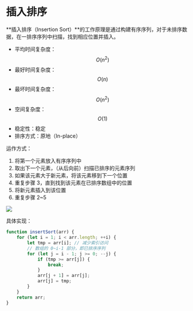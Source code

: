 # 插入排序

**插入排序（Insertion Sort）**的工作原理是通过构建有序序列，对于未排序数据，在一排序序列中扫描，找到相应位置并插入。

* 平均时间复杂度：$$O(n^2)$$
* 最好时间复杂度：$$O(n)$$
* 最坏时间复杂度：$$O(n^2)$$
* 空间复杂度：$$O(1)$$
* 稳定性：稳定
* 排序方式：原地（In-place）

运作方式：

1. 将第一个元素放入有序序列中
2. 取出下一个元素，（从后向前）扫描已排序的元素序列
3. 如果该元素大于新元素，将该元素移到下一个位置
4. 重复步骤 3，直到找到该元素在已排序数组中的位置
5. 将新元素插入到该位置
6. 重复步骤 2~5

![](https://upload.wikimedia.org/wikipedia/commons/thumb/0/0f/Insertion-sort-example-300px.gif/220px-Insertion-sort-example-300px.gif)

具体实现：

```js
function insertSort(arr) {
    for (let i = 1; i < arr.length; ++i) {
        let tmp = arr[i]; // 减少索引访问
        // 数组的 0~i-1 部分，即已排序序列 
        for (let j = i - 1; j >= 0; --j) {
            if (tmp >= arr[j]) {
                break;
            }
            arr[j + 1] = arr[j];
            arr[j] = tmp;
        }
    }
    return arr;    
}
```



